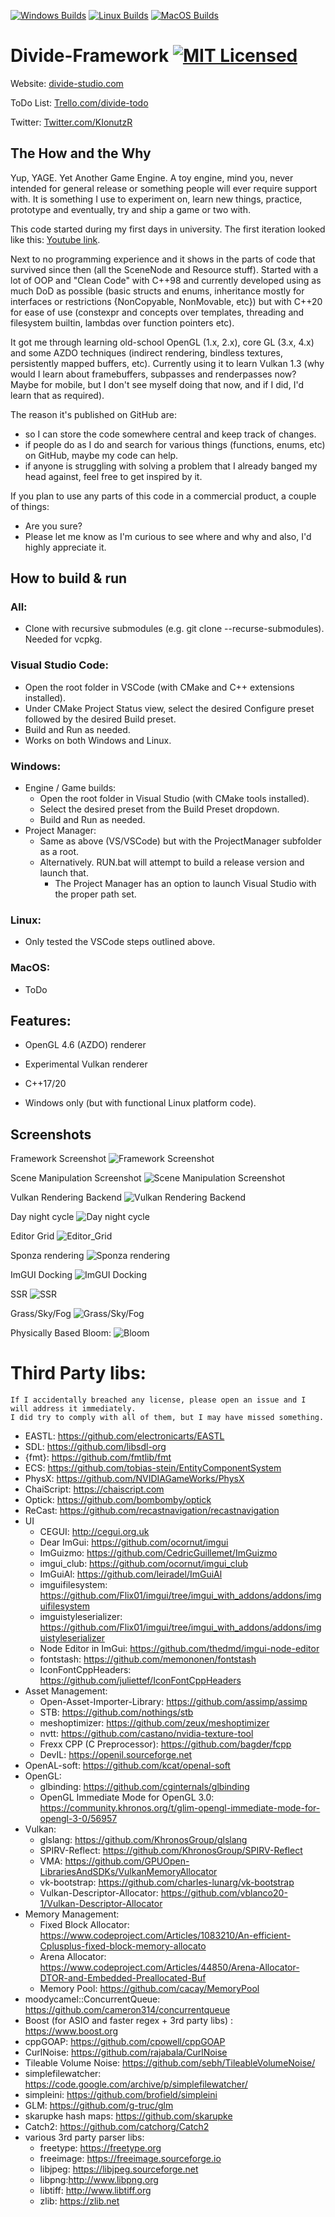 [![Windows Builds](https://github.com/IonutCava/Divide-Framework/actions/workflows/Windows.yml/badge.svg)](https://github.com/IonutCava/Divide-Framework/actions/workflows/Windows.yml)
[![Linux Builds](https://github.com/IonutCava/Divide-Framework/actions/workflows/Linux.yml/badge.svg)](https://github.com/IonutCava/Divide-Framework/actions/workflows/Linux.yml)
[![MacOS Builds](https://github.com/IonutCava/Divide-Framework/actions/workflows/MacOS.yml/badge.svg)](https://github.com/IonutCava/Divide-Framework/actions/workflows/MacOS.yml)

# Divide-Framework [![MIT Licensed](https://img.shields.io/badge/license-MIT-blue.svg)](LICENSE)

Website: [divide-studio.com](http://www.divide-studio.com)

ToDo List: [Trello.com/divide-todo](https://trello.com/b/mujYqtxR/divide-todo)

Twitter: [Twitter.com/KIonutzR](https://twitter.com/KIonutzR)

## The How and the Why
Yup, YAGE. Yet Another Game Engine. A toy engine, mind you, never intended for general release or something people will ever require support with.
It is something I use to experiment on, learn new things, practice, prototype and eventually, try and ship a game or two with.

This code started during my first days in university. The first iteration looked like this: [Youtube link](https://www.youtube.com/watch?v=VWNjdmhz-lM).

Next to no programming experience and it shows in the parts of code that survived since then (all the SceneNode and Resource stuff). Started with a lot of OOP and "Clean Code" with C++98 and currently developed using as much DoD as possible (basic structs and enums, inheritance mostly for interfaces or restrictions {NonCopyable, NonMovable, etc}) but with C++20 for ease of use (constexpr and concepts over templates, threading and filesystem builtin, lambdas over function pointers etc).

It got me through learning old-school OpenGL (1.x, 2.x), core GL (3.x, 4.x) and some AZDO techniques (indirect rendering, bindless textures, persistently mapped buffers, etc).
Currently using it to learn Vulkan 1.3 (why would I learn about framebuffers, subpasses and renderpasses now? Maybe for mobile, but I don't see myself doing that now, and if I did, I'd learn that as required).

The reason it's published on GitHub are:
* so I can store the code somewhere central and keep track of changes.
* if people do as I do and search for various things (functions, enums, etc) on GitHub, maybe my code can help.
* if anyone is struggling with solving a problem that I already banged my head against, feel free to get inspired by it.

If you plan to use any parts of this code in a commercial product, a couple of things:
* Are you sure?
* Please let me know as I'm curious to see where and why and also, I'd highly appreciate it.
  
## How to build & run
### All:
- Clone with recursive submodules (e.g. git clone --recurse-submodules). Needed for vcpkg.
### Visual Studio Code:
- Open the root folder in VSCode (with CMake and C++ extensions installed).
- Under CMake Project Status view, select the desired Configure preset followed by the desired Build preset.
- Build and Run as needed.
- Works on both Windows and Linux.
### Windows:
- Engine / Game builds:
   - Open the root folder in Visual Studio (with CMake tools installed).
   - Select the desired preset from the Build Preset dropdown.
   - Build and Run as needed.
- Project Manager:
   - Same as above (VS/VSCode) but with the ProjectManager subfolder as a root.
   - Alternatively. RUN.bat will attempt to build a release version and launch that.
      - The Project Manager has an option to launch Visual Studio with the proper path set.
### Linux: 
- Only tested the VSCode steps outlined above.
### MacOS: 
- ToDo

## Features:

* OpenGL 4.6 (AZDO) renderer

* Experimental Vulkan renderer

* C++17/20

* Windows only (but with functional Linux platform code).

## Screenshots
Framework Screenshot
![Framework Screenshot](http://divide-studio.co.uk/Editor.png)

Scene Manipulation Screenshot
![Scene Manipulation Screenshot](http://divide-studio.co.uk/Editor2.png)

Vulkan Rendering Backend
![Vulkan Rendering Backend](http://divide-studio.co.uk/VulkanRenderer.png)

Day night cycle
![Day night cycle](http://divide-studio.co.uk/fun2.png)

Editor Grid
![Editor_Grid](http://divide-studio.co.uk/EditorGrid.png)

Sponza rendering
![Sponza rendering](http://divide-studio.co.uk/Rendering.png)

ImGUI Docking
![ImGUI Docking](http://divide-studio.co.uk/Windows.png)

SSR
![SSR](http://divide-studio.co.uk/SSR.png)

Grass/Sky/Fog
![Grass/Sky/Fog](http://divide-studio.co.uk/sky_fog_2.png)

Physically Based Bloom:
![Bloom](http://divide-studio.co.uk/Bloom.png)
# Third Party libs:
```
If I accidentally breached any license, please open an issue and I will address it immediately.
I did try to comply with all of them, but I may have missed something.
```

* EASTL: https://github.com/electronicarts/EASTL
* SDL: https://github.com/libsdl-org
* {fmt}: https://github.com/fmtlib/fmt
* ECS: https://github.com/tobias-stein/EntityComponentSystem
* PhysX: https://github.com/NVIDIAGameWorks/PhysX
* ChaiScript: https://chaiscript.com
* Optick: https://github.com/bombomby/optick
* ReCast: https://github.com/recastnavigation/recastnavigation
* UI
    * CEGUI: http://cegui.org.uk
    * Dear ImGui: https://github.com/ocornut/imgui
    * ImGuizmo: https://github.com/CedricGuillemet/ImGuizmo
    * imgui_club: https://github.com/ocornut/imgui_club
    * ImGuiAl: https://github.com/leiradel/ImGuiAl
    * imguifilesystem: https://github.com/Flix01/imgui/tree/imgui_with_addons/addons/imguifilesystem
    * imguistyleserializer: https://github.com/Flix01/imgui/tree/imgui_with_addons/addons/imguistyleserializer
    * Node Editor in ImGui: https://github.com/thedmd/imgui-node-editor
    * fontstash: https://github.com/memononen/fontstash
    * IconFontCppHeaders: https://github.com/juliettef/IconFontCppHeaders
* Asset Management:
    * Open-Asset-Importer-Library: https://github.com/assimp/assimp
    * STB: https://github.com/nothings/stb
    * meshoptimizer: https://github.com/zeux/meshoptimizer
    * nvtt: https://github.com/castano/nvidia-texture-tool
    * Frexx CPP (C Preprocessor): https://github.com/bagder/fcpp
    * DevIL: https://openil.sourceforge.net
* OpenAL-soft: https://github.com/kcat/openal-soft
* OpenGL:
    * glbinding: https://github.com/cginternals/glbinding
    * OpenGL Immediate Mode for OpenGL 3.0: https://community.khronos.org/t/glim-opengl-immediate-mode-for-opengl-3-0/56957
* Vulkan:
    * glslang: https://github.com/KhronosGroup/glslang
    * SPIRV-Reflect: https://github.com/KhronosGroup/SPIRV-Reflect
    * VMA: https://github.com/GPUOpen-LibrariesAndSDKs/VulkanMemoryAllocator
    * vk-bootstrap: https://github.com/charles-lunarg/vk-bootstrap
    * Vulkan-Descriptor-Allocator: https://github.com/vblanco20-1/Vulkan-Descriptor-Allocator
* Memory Management:
    * Fixed Block Allocator: https://www.codeproject.com/Articles/1083210/An-efficient-Cplusplus-fixed-block-memory-allocato
    * Arena Allocator: https://www.codeproject.com/Articles/44850/Arena-Allocator-DTOR-and-Embedded-Preallocated-Buf
    * Memory Pool: https://github.com/cacay/MemoryPool
* moodycamel::ConcurrentQueue: https://github.com/cameron314/concurrentqueue
* Boost (for ASIO and faster regex + 3rd party libs) : https://www.boost.org
* cppGOAP: https://github.com/cpowell/cppGOAP
* CurlNoise: https://github.com/rajabala/CurlNoise
* Tileable Volume Noise: https://github.com/sebh/TileableVolumeNoise/
* simplefilewatcher: https://code.google.com/archive/p/simplefilewatcher/
* simpleini: https://github.com/brofield/simpleini
* GLM: https://github.com/g-truc/glm
* skarupke hash maps: https://github.com/skarupke
* Catch2: https://github.com/catchorg/Catch2
* various 3rd party parser libs:
    * freetype: https://freetype.org
    * freeimage: https://freeimage.sourceforge.io
    * libjpeg: https://libjpeg.sourceforge.net
    * libpng:http://www.libpng.org
    * libtiff: http://www.libtiff.org
    * zlib: https://zlib.net
